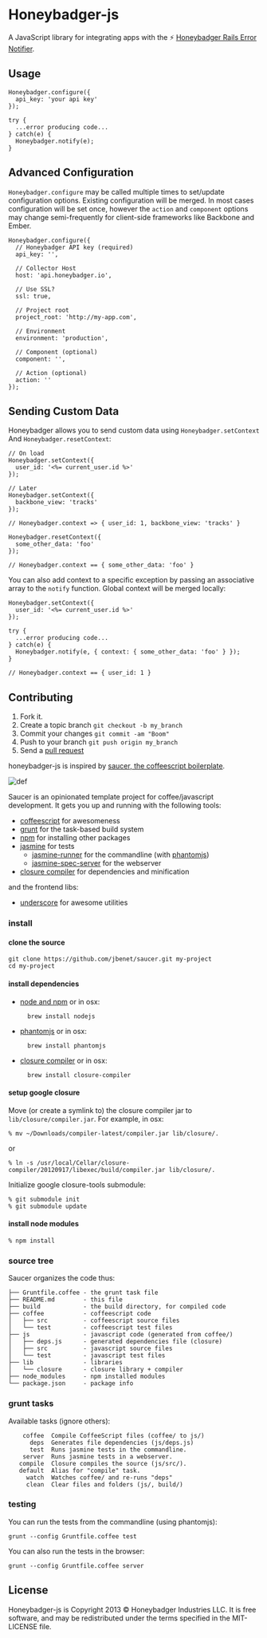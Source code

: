 # Honeybadger-js

A JavaScript library for integrating apps with the :zap: [Honeybadger Rails Error Notifier](http://honeybadger.io).

## Usage

    Honeybadger.configure({
      api_key: 'your api key'
    });

    try {
      ...error producing code...
    } catch(e) {
      Honeybadger.notify(e);
    }

## Advanced Configuration

`Honeybadger.configure` may be called multiple times to set/update
configuration options. Existing configuration will be merged. In most
cases configuration will be set once, however the `action` and
`component` options may change semi-frequently for client-side
frameworks like Backbone and Ember.

    Honeybadger.configure({
      // Honeybadger API key (required)
      api_key: '',

      // Collector Host
      host: 'api.honeybadger.io',

      // Use SSL?
      ssl: true,

      // Project root
      project_root: 'http://my-app.com',

      // Environment
      environment: 'production',

      // Component (optional)
      component: '',

      // Action (optional)
      action: ''
    });

## Sending Custom Data

Honeybadger allows you to send custom data using
`Honeybadger.setContext` And `Honeybadger.resetContext`:

    // On load
    Honeybadger.setContext({
      user_id: '<%= current_user.id %>'
    });

    // Later
    Honeybadger.setContext({
      backbone_view: 'tracks'
    });

    // Honeybadger.context => { user_id: 1, backbone_view: 'tracks' }

    Honeybadger.resetContext({
      some_other_data: 'foo'
    });

    // Honeybadger.context == { some_other_data: 'foo' }

You can also add context to a specific exception by passing an
associative array to the `notify` function. Global context will be
merged locally:

    Honeybadger.setContext({
      user_id: '<%= current_user.id %>'
    });

    try {
      ...error producing code...
    } catch(e) {
      Honeybadger.notify(e, { context: { some_other_data: 'foo' } });
    }

    // Honeybadger.context == { user_id: 1 }

## Contributing

1. Fork it.
2. Create a topic branch `git checkout -b my_branch`
3. Commit your changes `git commit -am "Boom"`
3. Push to your branch `git push origin my_branch`
4. Send a [pull request](https://github.com/honeybadger-io/honeybadger-js/pulls)

honeybadger-js is inspired by [saucer, the coffeescript boilerplate](https://github.com/jbenet/saucer).

![def](http://static.benet.ai/skitch/saucer-20121208-004907.png)

Saucer is an opinionated template project for coffee/javascript development.
It gets you up and running with the following tools:

* [coffeescript](http://coffeescript.org/) for awesomeness
* [grunt](http://gruntjs.com/) for the task-based build system
* [npm](http://npmjs.org/) for installing other packages
* [jasmine](http://pivotal.github.com/jasmine/) for tests
  * [jasmine-runner](https://github.com/jasmine-contrib/grunt-jasmine-runner)
    for the commandline (with [phantomjs](http://phantomjs.org/))
  * [jasmine-spec-server](https://github.com/jbenet/grunt-jasmine-spec-server)
    for the webserver
* [closure compiler](https://developers.google.com/closure/) for dependencies
    and minification

and the frontend libs:

* [underscore](http://underscorejs.org) for awesome utilities

### install

#### clone the source

    git clone https://github.com/jbenet/saucer.git my-project
    cd my-project

#### install dependencies

* [node and npm](http://nodejs.org/download/)
    or in osx:

        brew install nodejs

* [phantomjs](http://phantomjs.org/)
    or in osx:

        brew install phantomjs

* [closure compiler](http://code.google.com/p/closure-compiler/downloads/list)
    or in osx:

        brew install closure-compiler

#### setup google closure

Move (or create a symlink to) the closure compiler jar to
`lib/closure/compiler.jar`. For example, in osx:

    % mv ~/Downloads/compiler-latest/compiler.jar lib/closure/.

or

    % ln -s /usr/local/Cellar/closure-compiler/20120917/libexec/build/compiler.jar lib/closure/.

Initialize google closure-tools submodule:

    % git submodule init
    % git submodule update

#### install node modules

    % npm install

### source tree

Saucer organizes the code thus:

    ├── Gruntfile.coffee - the grunt task file
    ├── README.md        - this file
    ├── build            - the build directory, for compiled code
    ├── coffee           - coffeescript code
    │   ├── src          - coffeescript source files
    │   └── test         - coffeescript test files
    ├── js               - javascript code (generated from coffee/)
    │   ├── deps.js      - generated dependencies file (closure)
    │   ├── src          - javascript source files
    │   └── test         - javascript test files
    ├── lib              - libraries
    │   └── closure      - closure library + compiler
    ├── node_modules     - npm installed modules
    └── package.json     - package info

### grunt tasks

Available tasks (ignore others):

        coffee  Compile CoffeeScript files (coffee/ to js/)
          deps  Generates file dependencies (js/deps.js)
          test  Runs jasmine tests in the commandline.
        server  Runs jasmine tests in a webserver.
       compile  Closure compiles the source (js/src/).
       default  Alias for "compile" task.
         watch  Watches coffee/ and re-runs "deps"
         clean  Clear files and folders (js/, build/)

### testing

You can run the tests from the commandline (using phantomjs):

    grunt --config Gruntfile.coffee test

You can also run the tests in the browser:

    grunt --config Gruntfile.coffee server

## License

Honeybadger-js is Copyright 2013 © Honeybadger Industries LLC. It is free software, and may be redistributed under the terms specified in the MIT-LICENSE file.
